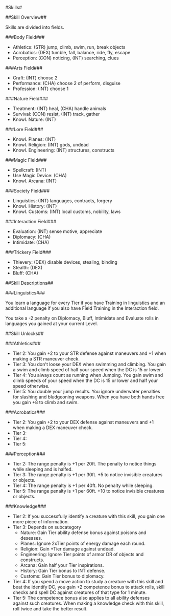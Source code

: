 #Skills#

##Skill Overview##

Skills are divided into fields.

###Body Field###

- Athletics: (STR) jump, climb, swim, run, break objects
- Acrobatics: (DEX) tumble, fall, balance, ride, fly, escape
- Perception: (CON) noticing, (INT) searching, clues

###Arts Field###

- Craft: (INT) choose 2
- Performance: (CHA) choose 2 of perform, disguise
- Profession: (INT) choose 1

###Nature Field###

- Treatment: (INT) heal, (CHA) handle animals
- Survival: (CON) resist, (INT) track, gather
- Knowl. Nature: (INT)

###Lore Field###

- Knowl. Planes: (INT)
- Knowl. Religion: (INT) gods, undead
- Knowl. Engineering: (INT) structures, constructs

###Magic Field###

- Spellcraft: (INT)
- Use Magic Device: (CHA)
- Knowl. Arcana: (INT)

###Society Field###

- Linguistics: (INT) languages, contracts, forgery
- Knowl. History: (INT)
- Knowl. Customs: (INT) local customs, nobility, laws

###Interaction Field###

- Evaluation: (INT) sense motive, appreciate
- Diplomacy: (CHA)
- Intimidate: (CHA)

###Trickery Field###

- Thievery: (DEX) disable devices, stealing, binding
- Stealth: (DEX)
- Bluff: (CHA)

##Skill Descriptions##

###Linguistics###

You learn a language for every Tier if you have Training in linguistics and an additional language if you also have Field Training in the Interaction field. 

You take a -2 penalty on Diplomacy, Bluff, Intimidate and Evaluate rolls in languages you gained at your current Level.

##Skill Unlocks##

###Athletics###

- Tier 2: You gain +2 to your STR defense against maneuvers and +1 when making a STR maneuver check.
- Tier 3: You don't loose your DEX when swimming and climbing. You gain a swim and climb speed of half your speed when the DC is 15 or lower.
- Tier 4: You always count as running when Jumping. You gain swim and climb speeds of your speed when the DC is 15 or lower and half your speed otherwise.
- Tier 5: You double your jump results. You ignore underwater penalties for slashing and bludgeoning weapons. When you have both hands free you gain +8 to climb and swim.

###Acrobatics###

- Tier 2: You gain +2 to your DEX defense against maneuvers and +1 when making a DEX maneuver check.
- Tier 3: 
- Tier 4: 
- Tier 5: 

###Perception###

- Tier 2: The range penalty is +1 per 20ft. The penalty to notice things while sleeping and is halfed.
- Tier 3: The range penalty is +1 per 30ft. +5 to notice invisible creatures or objects.
- Tier 4: The range penalty is +1 per 40ft. No penalty while sleeping.
- Tier 5: The range penalty is +1 per 60ft. +10 to notice invisible creatures or objects.

###Knowledge###

- Tier 2: If you successfully identify a creature with this skill, you gain one more piece of information.
- Tier 3: Depends on subcategory
  - Nature: Gain Tier ability defense bonus against poisons and deseases.
  - Planes: Ignore 2xTier points of energy damage each round.
  - Religion: Gain +Tier damage against undead.
  - Engineering: Ignore Tier points of armor DR of objects and constructs.
  - Arcana: Gain half your Tier inspirations.
  - History: Gain Tier bonus to INT defense.
  - Customs: Gain Tier bonus to diplomacy.
- Tier 4: If you spend a move action to study a creature with this skill and beat the identify DC, you gain +2 competence bonus to attack rolls, skill checks and spell DC against creatures of that type for 1 minute.
- Tier 5: The competence bonus also applies to all ability defenses against such creatures. When making a knowledge check with this skill, roll twice and take the better result.

